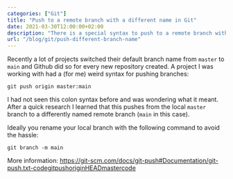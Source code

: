 ```yaml
---
categories: ["Git"]
title: "Push to a remote branch with a different name in Git"
date: 2021-03-30T12:00:00+02:00
description: "There is a special syntax to push to a remote branch with a different name. This shows how the syntax looks like."
url: "/blog/git/push-different-branch-name"
---
```


Recently a lot of projects switched their default branch name from `master` to `main` and Github did so for every new repository created. A project I was working with had a (for me) weird syntax for pushing branches:

```git
git push origin master:main
```

I had not seen this colon syntax before and was wondering what it meant. After a quick research I learned that this pushes from the local `master` branch to a differently named remote branch (`main` in this case).

Ideally you rename your local branch with the following command to avoid the hassle:

```git
git branch -m main
```

More information: https://git-scm.com/docs/git-push#Documentation/git-push.txt-codegitpushoriginHEADmastercode
